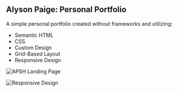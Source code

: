 ## Alyson Paige: Personal Portfolio
A simple personal portfolio created without frameworks and utilizing:
* Semantic HTML
* CSS
* Custom Design
* Grid-Based Layout
* Responsive Design

![APSH Landing Page](https://user-images.githubusercontent.com/21123465/39941795-b1ceb96a-552b-11e8-9498-f11b705ee995.png)

![Responsive Design](https://user-images.githubusercontent.com/21123465/39941798-b4613a86-552b-11e8-9818-6379f38fae6e.png)
